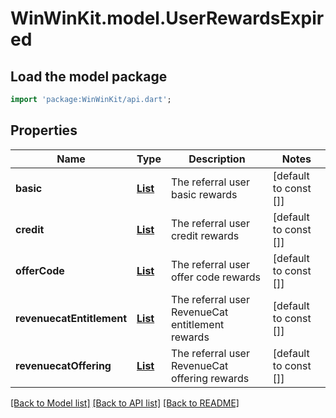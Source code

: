 # WinWinKit.model.UserRewardsExpired

## Load the model package
```dart
import 'package:WinWinKit/api.dart';
```

## Properties
Name | Type | Description | Notes
------------ | ------------- | ------------- | -------------
**basic** | [**List<UserBasicRewardExpired>**](UserBasicRewardExpired.md) | The referral user basic rewards | [default to const []]
**credit** | [**List<UserCreditRewardExpired>**](UserCreditRewardExpired.md) | The referral user credit rewards | [default to const []]
**offerCode** | [**List<UserOfferCodeRewardExpired>**](UserOfferCodeRewardExpired.md) | The referral user offer code rewards | [default to const []]
**revenuecatEntitlement** | [**List<UserRevenueCatEntitlementRewardExpired>**](UserRevenueCatEntitlementRewardExpired.md) | The referral user RevenueCat entitlement rewards | [default to const []]
**revenuecatOffering** | [**List<UserRevenueCatOfferingRewardExpired>**](UserRevenueCatOfferingRewardExpired.md) | The referral user RevenueCat offering rewards | [default to const []]

[[Back to Model list]](../README.md#documentation-for-models) [[Back to API list]](../README.md#documentation-for-api-endpoints) [[Back to README]](../README.md)


